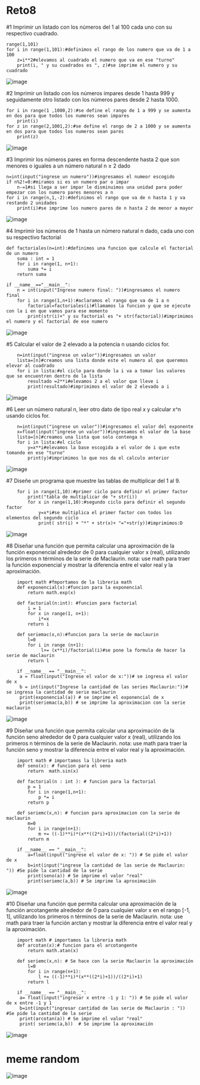 # Reto8
#1
Imprimir un listado con los números del 1 al 100 cada uno con su respectivo cuadrado.

    range(1,101)
    for i in range(1,101):#definimos el rango de los numero que va de 1 a 100
        z=i**2#elevamos al cuadrado el numero que va en ese "turno"
        print(i, " y su cuadrados es ", z)#se imprime el numero y su cuadrado
        
![image](https://user-images.githubusercontent.com/124606636/233543747-177fae62-1a4d-4903-aaa2-b4678a0009ed.png)

#2
Imprimir un listado con los números impares desde 1 hasta 999 y seguidamente otro listado con los números pares desde 2 hasta 1000.

    for i in range(1 ,1000,2):#se define el rango de 1 a 999 y se aumenta en dos para que todos los numeros sean impares
        print(i)
    for z in range(2,1001,2):#se define el rango de 2 a 1000 y se aumenta en dos para que todos los numeros sean pares
        print(z)

![image](https://user-images.githubusercontent.com/124606636/233543835-b38333ee-ff1b-4451-86f7-2d305a35a0c2.png)

#3
Imprimir los números pares en forma descendente hasta 2 que son menores o iguales a un número natural n ≥ 2 dado

    n=int(input("ingrese un numero"))#ingresamos el numeor escogido
    if n%2!=0:#miramos si es un numero par o impar
        n-=1#si llega a ser impar le disminuimos una unidad para poder empezar con los numero pares menores a n 
    for i in range(n,1,-2):#definimos el rango que va de n hasta 1 y va restando 2 unidades
        print(i)#se imprime los numero pares de n hasta 2 de menor a mayor 
        
![image](https://user-images.githubusercontent.com/124606636/233543989-e1c3dd16-20c5-47f8-9273-ee18397d7aa8.png)

#4
Imprimir los números de 1 hasta un número natural n dado, cada uno con su respectivo factorial

    def factoriales(n=int):#definimos una funcion que calcule el factorial de un numero
        suma : int = 1
        for i in range(1, n+1):
            suma *= i
        return suma

    if __name__=="__main__":
        n = int(input("Ingrese numero final: "))#ingresamos el numero final 
        for i in range(1,n+1):#aclaramos el rango que va de 1 a n 
            factorial=factoriales(i)#llamamos la funcion y que se ejecute con la i en que vamos para ese momento
            print(str(i)+" y su factorial es "+ str(factorial))#imprimimos el numero y el factorial de ese numero 

![image](https://user-images.githubusercontent.com/124606636/233544310-20bd070c-ec5d-48a0-bb09-9b086cfeccba.png)

#5
Calcular el valor de 2 elevado a la potencia n usando ciclos for.

        n=int(input("ingrese un valor"))#ingresamos un valor
        lista=[n]#creamos una lista donde este el numero al que queremos elevar al cuadrado 
        for i in lista:#el ciclo para donde la i va a tomar los valores que se encuentren dentro de la lista
            resultado =2**i#elevamos 2 a el valor que lleve i 
            print(resultado)#imprimimos el valor de 2 elevado a i

![image](https://user-images.githubusercontent.com/124606636/233544359-773d3213-31b2-486e-863e-c5db4ce4f8bb.png)

#6
Leer un número natural n, leer otro dato de tipo real x y calcular x^n usando ciclos for.

        n=int(input("ingrese un valor"))#ingresamos el valor del exponente 
        x=float(input("ingrese un valor"))#ingresamos el valor de la base
        lista=[n]#creamos una lista que solo contenga n 
        for i in lista:#el ciclo
            y=x**i#elevamos la base escogida a el valor de i que este tomando en ese "turno"
            print(y)#imprimimos lo que nos da el calculo anterior
![image](https://user-images.githubusercontent.com/124606636/233544439-25244d35-c15d-4e6c-b089-099df863daae.png)


#7
Diseñe un programa que muestre las tablas de multiplicar del 1 al 9.

        for i in range(1,10):#primer ciclo para definir el primer factor  
            print("tabla de multiplicar de "+ str(i))
            for x in range(1,10):#segundo ciclo para definir el segundo factor 
                y=x*i#se multiplica el primer factor con todos los elementos del segundo ciclo 
                print( str(i) + "*" + str(x)+ "="+str(y))#imprimimos:D
![image](https://user-images.githubusercontent.com/124606636/233544515-526af915-9726-4f69-8a8b-b6d08d95180c.png)

#8
Diseñar una función que permita calcular una aproximación de la función exponencial alrededor de 0 para cualquier valor x (real), utilizando los primeros n términos de la serie de Maclaurin. nota: use math para traer la función exponencial y mostrar la diferencia entre el valor real y la aproximación.

        import math #fmportamos de la libreria math
        def exponencial(x):#funcion para la exponencial 
            return math.exp(x)

        def factorial(n:int): #funcion para factorial
            i = 1
            for x in range(1, n+1):
                i*=x
            return i

        def seriemac(x,n):#funcion para la serie de maclaurin
            l=0
            for i in range (n+1): 
                 l+= (x**i)/factorial(i)#se pone la formula de hacer la serie de maclaurin
            return l

        if __name__ == "__main__":  
         a = float(input("Ingrese el valor de x:"))# se ingresa el valor de x
         b = int(input("Ingrese la cantidad de las series Maclaurin:"))# se ingresa la cantidad de serie maclaurin
         print(exponencial(a)) # se imprime el exponencial de x
         print(seriemac(a,b)) # se imprime la aproximacion con la serie maclaurin
         
![image](https://user-images.githubusercontent.com/124606636/233544581-7ce4c759-dc28-4fea-80ac-ecb2c56a28d0.png)


#9
Diseñar una función que permita calcular una aproximación de la función seno alrededor de 0 para cualquier valor x (real), utilizando los primeros n términos de la serie de Maclaurin. nota: use math para traer la función seno y mostrar la diferencia entre el valor real y la aproximación.

        import math # importamos la libreria math
        def seno(x): # funcion para el seno
            return  math.sin(x) 

        def factorial(n : int ): # funcion para la factorial
            p = 1
            for i in range(1,n+1):
                p *= i
            return p

        def seriemc(x,n): # funcion para aproximacion con la serie de maclaurin 
            m=0
            for i in range(n+1):
                m += ((-1)**i)*(x**((2*i)+1))/(factorial((2*i)+1))
            return m

        if __name__ == "__main__": 
            a=float(input("ingrese el valor de x: ")) # Se pide el valor de x
            b=int(input("ingrese la cantidad de las serie de Maclaurin: ")) #Se pide la cantidad de la serie
            print(seno(a)) # Se imprime el valor "real"
            print(seriemc(a,b)) # Se imprime la aproximación
![image](https://user-images.githubusercontent.com/124606636/233545601-99a12e95-c800-4abb-9f6e-a520218a6e29.png)

#10
Diseñar una función que permita calcular una aproximación de la función arcotangente alrededor de 0 para cualquier valor x en el rango [-1, 1], utilizando los primeros n términos de la serie de Maclaurin. nota: use math para traer la función arctan y mostrar la diferencia entre el valor real y la aproximación.

        import math # importamos la libreria math
        def arcotan(x):# funcion para el arcotangente
            return math.atan(x)

        def seriemc(x,n): # Se hace con la serie Maclaurin la aproximación
            l=0
            for i in range(n+1):
                l += ((-1)**i)*(x**((2*i)+1))/((2*i)+1)
            return l

        if __name__ == "__main__":  
         a= float(input("ingresar x entre -1 y 1: ")) # Se pide el valor de x entre -1 y 1
         b=int(input("ingresar cantidad de las serie de Maclaurin : ")) #Se pide la cantidad de la serie
         print(arcotan(a)) # Se imprime el valor "real"
         print( seriemc(a,b))  # Se imprime la aproximación
         
![image](https://user-images.githubusercontent.com/124606636/233545164-552e0d96-69b9-4ad0-9051-a773f94e4c32.png)

# meme random
![image](https://user-images.githubusercontent.com/124606636/233545409-da2dac22-45ad-4373-b45c-762db9d7d3e9.png)



